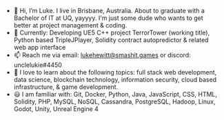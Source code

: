 - 👋 Hi, I’m Luke. I live in Brisbane, Australia. About to graduate with a Bachelor of IT at UQ, yayyyy. I'm just some dude who wants to get better at project management & coding.
- 🔨 Currently: Developing UE5 C++ project TerrorTower (working title), Python based TripleJPlayer, Solidity contract autopredictor & related web app interface
- 📫 Reach me via email: lukehewitt@smashit.games or discord: unclelukie#4450
- 🌱 I love to learn about the following topics: full stack web development, data science, blockchain technology, information security, cloud based infrastructure, & game development.
- 😃 I am familiar with: Git, Docker, Python, Java, JavaScript, CSS, HTML, Solidity, PHP, MySQL, NoSQL, Cassandra, PostgreSQL, Hadoop, Linux, Godot, Unity, Unreal Engine 4


<!---
FrederickTheGr8/FrederickTheGr8 is a ✨ special ✨ repository because its `README.md` (this file) appears on your GitHub profile.
You can click the Preview link to take a look at your changes.
--->
